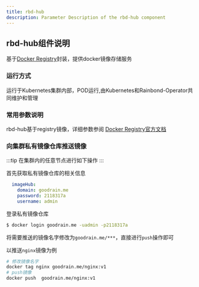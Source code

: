 ```yaml
---
title: rbd-hub
description: Parameter Description of the rbd-hub component
---
```


## rbd-hub组件说明

基于[Docker Registry](https://docs.docker.com/registry/)封装，提供docker镜像存储服务

### 运行方式

运行于Kubernetes集群内部，POD运行,由Kubernetes和Rainbond-Operator共同维护和管理

### 常用参数说明

rbd-hub基于registry镜像，详细参数参阅 [Docker Registry官方文档](https://docs.docker.com/registry/configuration/)

### 向集群私有镜像仓库推送镜像

:::tip
在集群内的任意节点进行如下操作
:::

首先获取私有镜像仓库的相关信息

```yaml title="kubectl get rainbondcluster -n rbd-system -o yaml|grep  -A 3 imageHub"
  imageHub:
    domain: goodrain.me
    password: 2118317a
    username: admin
```

登录私有镜像仓库

```bash
$ docker login goodrain.me -uadmin -p2118317a
```

将需要推送的镜像名字修改为`goodrain.me/***`，直接进行`push`操作即可

以推送`nginx`镜像为例

```bash
# 修改镜像名字
docker tag nginx goodrain.me/nginx:v1
# push镜像
docker push  goodrain.me/nginx:v1
```
